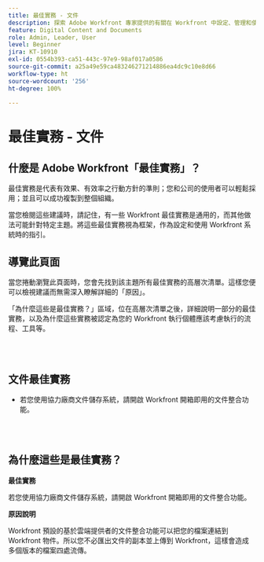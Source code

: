 ```yaml
---
title: 最佳實務 - 文件
description: 探索 Adobe Workfront 專家提供的有關在 Workfront 中設定、管理和使用文件的最佳實務建議。
feature: Digital Content and Documents
role: Admin, Leader, User
level: Beginner
jira: KT-10910
exl-id: 0554b393-ca51-443c-97e9-98af017a0586
source-git-commit: a25a49e59ca483246271214886ea4dc9c10e8d66
workflow-type: ht
source-wordcount: '256'
ht-degree: 100%

---
```


# 最佳實務 - 文件

## 什麼是 Adobe Workfront「最佳實務」？

最佳實務是代表有效果、有效率之行動方針的準則；您和公司的使用者可以輕鬆採用；並且可以成功複製到整個組織。

當您檢閱這些建議時，請記住，有一些 Workfront 最佳實務是通用的，而其他做法可能針對特定主題。將這些最佳實務視為框架，作為設定和使用 Workfront 系統時的指引。

## 導覽此頁面

當您捲動瀏覽此頁面時，您會先找到該主題所有最佳實務的高層次清單。這樣您便可以檢視建議而無需深入瞭解詳細的「原因」。

「為什麼這些是最佳實務？」區域，位在高層次清單之後，詳細說明一部分的最佳實務，以及為什麼這些實務被認定為您的 Workfront 執行個體應該考慮執行的流程、工具等。

</br>
</br>

## 文件最佳實務

* 若您使用協力廠商文件儲存系統，請開啟 Workfront 開箱即用的文件整合功能。

</br>
</br>

## 為什麼這些是最佳實務？

**最佳實務**

若您使用協力廠商文件儲存系統，請開啟 Workfront 開箱即用的文件整合功能。

**原因說明**

Workfront 預設的基於雲端提供者的文件整合功能可以把您的檔案連結到 Workfront 物件。所以您不必匯出文件的副本並上傳到 Workfront，這樣會造成多個版本的檔案四處流傳。
